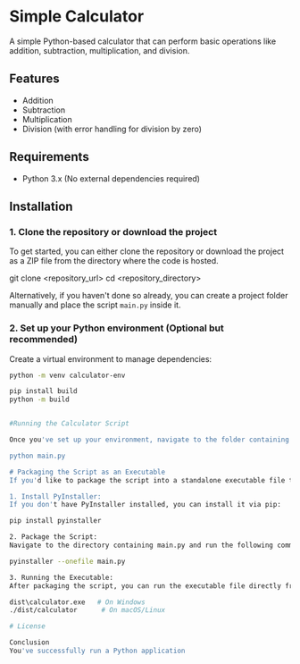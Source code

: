 # Simple Calculator

A simple Python-based calculator that can perform basic operations like addition, subtraction, multiplication, and division.

## Features
- Addition
- Subtraction
- Multiplication
- Division (with error handling for division by zero)

## Requirements
- Python 3.x (No external dependencies required)

## Installation

### 1. Clone the repository or download the project

To get started, you can either clone the repository or download the project as a ZIP file from the directory where the code is hosted.

git clone <repository_url>
cd <repository_directory>

Alternatively, if you haven't done so already, you can create a project folder manually and place the script `main.py` inside it.

### 2. Set up your Python environment (Optional but recommended)

Create a virtual environment to manage dependencies:

```bash
python -m venv calculator-env

pip install build
python -m build


#Running the Calculator Script

Once you've set up your environment, navigate to the folder containing the calculator.py script and run the following command in your terminal:

python main.py

# Packaging the Script as an Executable
If you'd like to package the script into a standalone executable file that doesn't require Python to be installed, you can use PyInstaller to create an executable.

1. Install PyInstaller:
If you don't have PyInstaller installed, you can install it via pip:

pip install pyinstaller

2. Package the Script:
Navigate to the directory containing main.py and run the following command to create an executable:

pyinstaller --onefile main.py

3. Running the Executable:
After packaging the script, you can run the executable file directly from the dist folder without needing Python installed on your system.

dist\calculator.exe   # On Windows
./dist/calculator      # On macOS/Linux

# License

Conclusion
You've successfully run a Python application
